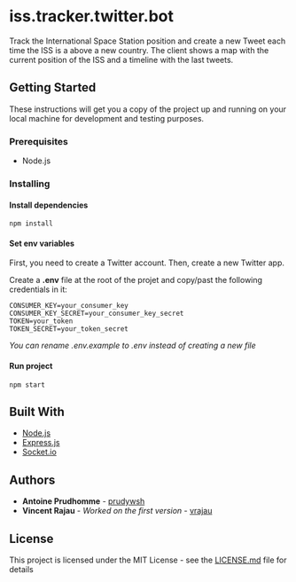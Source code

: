 # iss.tracker.twitter.bot

Track the International Space Station position and create a new Tweet each time the ISS is a above a new country.
The client shows a map with the current position of the ISS and a timeline with the last tweets.

## Getting Started

These instructions will get you a copy of the project up and running on your local machine for development and testing purposes.

### Prerequisites

- Node.js

### Installing

#### Install dependencies
```
npm install
```

#### Set env variables
First, you need to create a Twitter account.
Then, create a new Twitter app.

Create a **.env** file at the root of the projet and copy/past the following credentials in it:
```
CONSUMER_KEY=your_consumer_key
CONSUMER_KEY_SECRET=your_consumer_key_secret
TOKEN=your_token
TOKEN_SECRET=your_token_secret
```

*You can rename .env.example to .env instead of creating a new file*

#### Run project
```
npm start
```

## Built With

* [Node.js](https://nodejs.org/en/)
* [Express.js](http://expressjs.com/fr/)
* [Socket.io](https://socket.io/)

## Authors

* **Antoine Prudhomme** - [prudywsh](https://github.com/prudywsh)
* **Vincent Rajau** - *Worked on the first version* - [vrajau](https://github.com/vrajau)

## License

This project is licensed under the MIT License - see the [LICENSE.md](LICENSE.md) file for details
